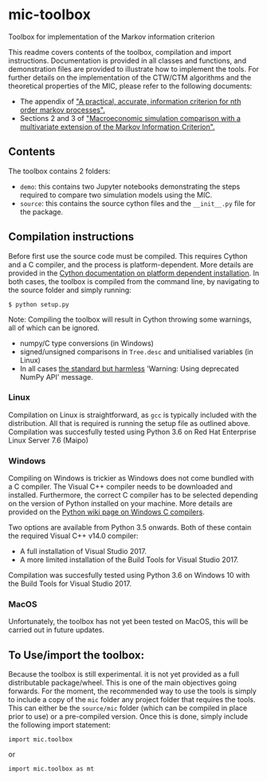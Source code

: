 # mic-toolbox
Toolbox for implementation of the Markov information criterion

This readme covers contents of the toolbox, compilation and import instructions. Documentation is provided in all classes and functions, and demonstration files are provided to illustrate how to implement the tools. For further details on the implementation of the CTW/CTM algorithms and the theoretical properties of the MIC, please refer to the following documents:
- The appendix of ["A practical, accurate, information criterion for nth order markov processes".](https://link.springer.com/article/10.1007/s10614-016-9617-9)
- Sections 2 and 3 of ["Macroeconomic simulation comparison with a multivariate extension of the Markov Information Criterion".](https://www.kent.ac.uk/economics/documents/research/papers/2019/1908.pdf)

## Contents

The toolbox contains 2 folders:
- `demo`: this contains two Jupyter notebooks demonstrating the steps required to compare two simulation models using the MIC. 
- `source`: this contains the source cython files and the `__init__.py` file for the package.

## Compilation instructions 

Before first use the source code must be compiled. This requires Cython and a C compiler, and the process is platform-dependent. More details are provided in the [Cython documentation on platform dependent installation](https://cython.readthedocs.io/en/latest/src/quickstart/install.html). In both cases, the toolbox is compiled from the command line, by navigating to the source folder and simply running:

`$ python setup.py`

Note: Compiling the toolbox will result in Cython throwing some warnings, all of which can be ignored.
- numpy/C type conversions (in Windows)
- signed/unsigned comparisons in `Tree.desc` and unitialised variables (in Linux) 
- In all cases [the standard but harmless](https://github.com/scipy/scipy/issues/5889) 'Warning: Using deprecated NumPy API' message. 

### Linux

Compilation on Linux is straightforward, as `gcc` is typically included with the distribution. All that is required is running the setup file as outlined above. Compilation was succesfully tested using Python 3.6 on Red Hat Enterprise Linux Server 7.6 (Maipo)

### Windows

Compiling on Windows is trickier as Windows does not come bundled with a C compiler. The Visual C++ compiler needs to be downloaded and installed. Furthermore, the correct C compiler has to be selected depending on the version of Python installed on your machine. More details are provided on the [Python wiki page on Windows C compilers](https://wiki.python.org/moin/WindowsCompilers). 

Two options are available from Python 3.5 onwards. Both of these contain the required Visual C++ v14.0 compiler:
- A full installation of Visual Studio 2017.
- A more limited installation of the Build Tools for Visual Studio 2017.

Compilation was succesfully tested using Python 3.6 on Windows 10 with the Build Tools for Visual Studio 2017.

### MacOS

Unfortunately, the toolbox has not yet been tested on MacOS, this will be carried out in future updates.

## To Use/import the toolbox:

Because the toolbox is still experimental. it is not yet provided as a full distributable package/wheel. This is one of the main objectives going forwards. For the moment, the recommended way to use the tools is simply to include a copy of the `mic` folder any project folder that requires the tools. This can either be the `source/mic` folder (which can be compiled in place prior to use) or a pre-compiled version. Once this is done, simply include the following import statement:
  
`import mic.toolbox` 
  
 or
  
 `import mic.toolbox as mt`
